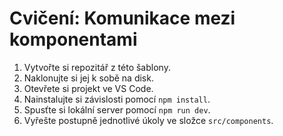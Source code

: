 # Cvičení: Komunikace mezi komponentami

1. Vytvořte si repozitář z této šablony.
1. Naklonujte si jej k sobě na disk.
1. Otevřete si projekt ve VS Code.
1. Nainstalujte si závislosti pomocí `npm install`.
1. Spusťte si lokální server pomocí `npm run dev`.
1. Vyřešte postupně jednotlivé úkoly ve složce `src/components`.
